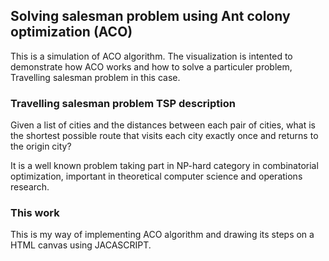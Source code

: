 ## Solving salesman problem using Ant colony optimization (ACO)

This is a simulation of ACO algorithm. The visualization is intented to demonstrate how ACO works and how to solve a particuler problem, Travelling salesman problem in this case.

### Travelling salesman problem TSP description
Given a list of cities and the distances between each pair of cities, what is the shortest possible route that visits each city exactly once and returns to the origin city?

It is a well known problem taking part in NP-hard category in combinatorial optimization, important in theoretical computer science and operations research.

### This work
This is my way of implementing ACO algorithm and drawing its steps on a HTML canvas using JACASCRIPT.

